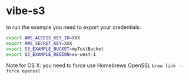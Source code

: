 vibe-s3
========

to run the example you need to export your credentials:

```bash
export AWS_ACCESS_KEY_ID=XXX
export AWS_SECRET_KEY=XXX
export S3_EXAMPLE_BUCKET=myTestBucket
export S3_EXAMPLE_REGION=eu-west-1
```

Note for OS X: 
you need to force use Homebrews OpenSSL
`brew link --force openssl`
